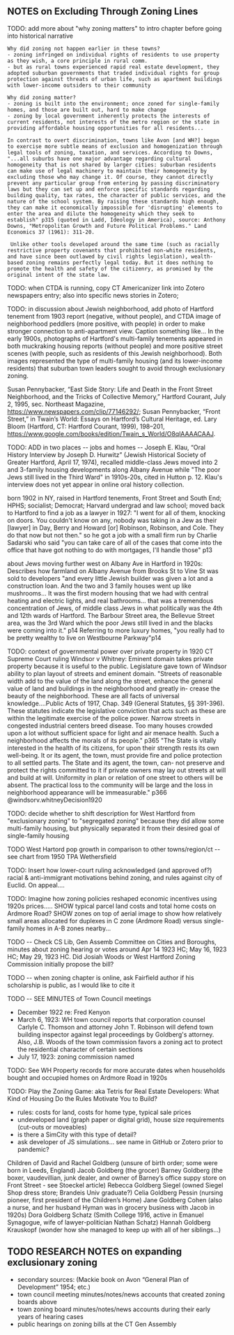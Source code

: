 ## NOTES on Excluding Through Zoning Lines

TODO: add more about "why zoning matters" to intro chapter before going into historical narrative

    Why did zoning not happen earlier in these towns?
    - zoning infringed on individual rights of residents to use property as they wish, a core principle in rural comm.
    - but as rural towns experienced rapid real estate development, they adopted suburban governments that traded individual rights for group protection against threats of urban life, such as apartment buildings with lower-income outsiders to their community

    Why did zoning matter?
    - zoning is built into the environment; once zoned for single-family homes, and those are built out, hard to make change
    - zoning by local government inherently protects the interests of current residents, not interests of the metro region or the state in providing affordable housing opportunities for all residents...

    In contrast to overt discrimination, towns like Avon [and WH?] began to exercise more subtle means of exclusion and homogenization through legal tools of zoning, taxation, and services. According to Downs, "...all suburbs have one major advantage regarding cultural homogeneity that is not shared by larger cities: suburban residents can make use of legal machinery to maintain their homogeneity by excluding those who may change it. Of course, they cannot directly prevent any particular group from entering by passing discriminatory laws but they can set up and enforce specific standards regarding building quality, tax rates, the character of public services, and the nature of the school system. By raising these standards high enough, they can make it economically impossible for 'disrupting' elements to enter the area and dilute the homogeneity which they seek to establish" p315 (quoted in Ladd, Ideology in America), source: Anthony Downs, "Metropolitan Growth and Future Political Problems." Land Economics 37 (1961): 311-20.

     Unlike other tools developed around the same time (such as racially restrictive property covenants that prohibited non-white residents, and have since been outlawed by civil rights legislation), wealth-based zoning remains perfectly legal today. But it does nothing to promote the health and safety of the citizenry, as promised by the original intent of the state law.

TODO: when CTDA is running, copy CT Americanizer link into Zotero newspapers entry; also into specific news stories in Zotero;

TODO: in discussion about Jewish neighborhood, add photo of Hartford tenement from 1903 report (negative, without people), and CTDA image of neighborhood peddlers (more positive, with people) in order to make stronger connection to anti-apartment view. Caption something like... In the early 1900s, photographs of Hartford's multi-family tenements appeared in both muckraking housing reports (without people) and more positive street scenes (with people, such as residents of this Jewish neighborhood). Both images represented the type of multi-family housing (and its lower-income residents) that suburban town leaders sought to avoid through exclusionary zoning.

Susan Pennybacker, “East Side Story: Life and Death in the Front Street Neighborhood, and the Tricks of Collective Memory,” Hartford Courant, July 2, 1995, sec. Northeast Magazine, https://www.newspapers.com/clip/77146292/; Susan Pennybacker, “Front Street,” in Twain’s World: Essays on Hartford’s Cultural Heritage, ed. Lary Bloom (Hartford, CT: Hartford Courant, 1999), 198–201, https://www.google.com/books/edition/Twain_s_World/O8qlAAAACAAJ.

TODO: ADD in two places -- jobs and homes -- Joseph E. Klau, “Oral History Interview by Joseph D. Hurwitz” (Jewish Historical Society of Greater Hartford, April 17, 1974), recalled middle-class Jews moved into 2 and 3-family housing developments along Albany Avenue while "The poor Jews still lived in the Third Ward" in 1910s-20s, cited in Hutton p. 12. Klau's interview does not yet appear in online oral history collection.

born 1902 in NY, raised in Hartford tenements, Front Street and South End; HPHS; socialist; Democrat; Harvard undergrad and law school; moved back to Hartford to find a job as a lawyer in 1927: "I went for all of them, knocking on doors. You couldn't know on any, nobody was taking in a Jew as their [lawyer] in Day, Berry and Howard [or] Robinson, Robinson, and Cole. They do that now but not then." so he got a job with a small firm run by Charlie Sadarski who said "you can take care of all of the cases that come into the office that have got nothing to do with mortgages, I'll handle those" p13

about Jews moving further west on Albany Ave in Hartford in 1920s: Describes how farmland on Albany Avenue from Brooks St to Vine St was sold to developers "and every little Jewish builder was given a lot and a construction loan. And the two and 3 family houses went up like mushrooms...  It was the first modern housing that we had with central heating and electric lights, and real bathrooms... that was a tremendous concentration of Jews, of middle class Jews in what politically was the 4th and 12th wards of Hartford. The Barbour Street area, the Bellevue Street area, was the 3rd Ward which the poor Jews still lived in and the blacks were coming into it." p14 Referring to more luxury homes, "you really had to be pretty wealthy to live on Westbourne Parkway"p14



TODO: context of governmental power over private property in 1920 CT Supreme Court ruling Windsor v Whitney:
Eminent domain takes private property because it is useful to the public.
Legislature gave town of Windsor ability to plan layout of streets and eminent domain.
"Streets of reasonable width add to the value of the land along the street, enhance the general value of land and buildings in the neighborhood and greatly in- crease the beauty of the neighborhood. These are all facts of universal knowledge....Public Acts of 1917, Chap. 349 (General Statutes, §§ 391-396). These statutes indicate the legislative conviction that acts such as these are within the legitimate exercise of the police power. Narrow streets in congested industrial centers breed disease. Too many houses crowded upon a lot without sufficient space for light and air menace health. Such a neighborhood affects the morals of its people." p365
"The State is vitally interested in the health of its citizens, for upon their strength rests its own well-being. It or its agent, the town, must provide fire and police protection to all settled parts. The State and its agent, the town, can- not preserve and protect the rights committed to it if private owners may lay out streets at will and build at will. Uniformity in plan or relation of one street to others will be absent. The practical loss to the community will be large and the loss in neighborhood appearance will be immeasurable." p366
@windsorv.whitneyDecision1920


TODO: decide whether to shift description for West Hartford from "exclusionary zoning" to "segregated zoning" because they did allow some multi-family housing, but physically separated it from their desired goal of single-family housing

TODO West Hartord pop growth in comparison to other towns/region/ct -- see chart from 1950 TPA Wethersfield


TODO: Insert how lower-court ruling acknowledged (and approved of?) racial & anti-immigrant motivations behind zoning, and rules against city of Euclid. On appeal....

TODO: Imagine how zoning policies reshaped economic incentives using 1920s prices.....
SHOW typical parcel land costs and total home costs on Ardmore Road?
SHOW zones on top of aerial image to show how relatively small areas allocated for duplexes in C zone (Ardmore Road) versus single-family homes in A-B zones nearby...   


TODO -- Check CS Lib, Gen Assemb Committee on Cities and Boroughs, minutes about zoning hearing or votes around Apr 14 1923 HC; May 16, 1923 HC; May 29, 1923 HC.  Did Josiah Woods or West Hartford Zoning Commission initially propose the bill?

TODO -- when zoning chapter is online, ask Fairfield author if his scholarship is public, as I would like to cite it



TODO -- SEE MINUTES of Town Council meetings

- December 1922 re: Fred Kenyon
- March 6, 1923: WH town council reports that corporation counsel Carlyle C. Thomson and attorney John T. Robinson will defend town building inspector against legal proceedings by Goldberg's attorney. Also, J.B. Woods of the town commission favors a zoning act to protect the residential character of certain sections
- July 17, 1923: zoning commission named

TODO: See WH Property records for more accurate dates when households bought and occupied homes on Ardmore Road in 1920s

TODO: Play the Zoning Game: aka Tetris for Real Estate Developers: What Kind of Housing Do the Rules Motivate You to Build?
- rules: costs for land, costs for home type, typical sale prices
- undeveloped land (graph paper or digital grid), house size requirements (cut-outs or moveables)
- is there a SimCity with this type of detail?
- ask developer of JS simulations... see name in GitHub or Zotero prior to pandemic?




Children of David and Rachel Goldberg (unsure of birth order; some were born in Leeds, England)
Jacob Goldberg (the grocer)
Barney Goldberg (the boxer, vaudevillian, junk dealer, and owner of Barney’s office suppy store on Front Street - see Stoeckel article)
Rebecca Goldberg Siegel (owned Siegel Shop dress store; Brandeis Univ graduate?)
Celia Goldberg Pessin (nursing pioneer, first president of the Children’s Home)
Jane Goldberg Cohen (also a nurse, and her husband Hyman was in grocery business with Jacob in 1920s)
Dora Goldberg Schatz (Smith College 1916, active in Emanuel Synagogue, wife of lawyer-politician Nathan Schatz)
Hannah Goldberg Krauskopf (wonder how she managed to keep up with all of her siblings…)

## TODO RESEARCH NOTES on expanding exclusionary zoning

- secondary sources: (Mackie book on Avon “General Plan of Development” 1954; etc.)
- town council meeting minutes/notes/news accounts that created zoning boards above
- town zoning board minutes/notes/news accounts during their early years of hearing cases
- public hearings on zoning bills at the CT Gen Assembly
